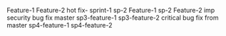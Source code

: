 Feature-1
Feature-2
hot fix- sprint-1
sp-2 Feature-1
sp-2 Feature-2
imp security bug fix master
sp3-feature-1
sp3-feature-2
critical bug fix from master
sp4-feature-1
sp4-feature-2